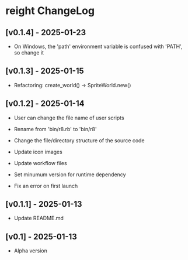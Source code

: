 # reight ChangeLog


## [v0.1.4] - 2025-01-23

- On Windows, the 'path' environment variable is confused with 'PATH', so change it


## [v0.1.3] - 2025-01-15

- Refactoring: create_world() -> SpriteWorld.new()


## [v0.1.2] - 2025-01-14

- User can change the file name of user scripts
- Rename from 'bin/r8.rb' to 'bin/r8'
- Change the file/directory structure of the source code
- Update icon images
- Update workflow files
- Set minumum version for runtime dependency

- Fix an error on first launch


## [v0.1.1] - 2025-01-13

- Update README.md


## [v0.1] - 2025-01-13

- Alpha version
